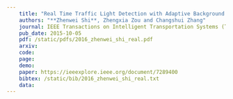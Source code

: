 ```yaml
---
    title: "Real Time Traffic Light Detection with Adaptive Background Suppression Filter"
    authors: "**Zhenwei Shi**, Zhengxia Zou and Changshui Zhang"
    journal: IEEE Transactions on Intelligent Transportation Systems (TITS)
    pub_date: 2015-10-05
    pdf: /static/pdfs/2016_zhenwei_shi_real.pdf
    arxiv: 
    code: 
    page: 
    demo: 
    paper: https://ieeexplore.ieee.org/document/7289400
    bibtex: /static/bib/2016_zhenwei_shi_real.txt
    data:
---
```

    